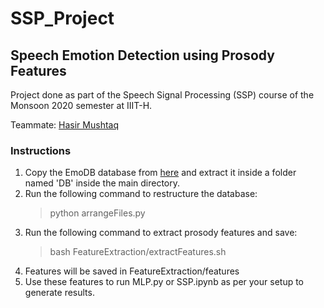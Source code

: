 # SSP_Project

## Speech Emotion Detection using Prosody Features

Project done as part of the Speech Signal Processing (SSP) course of the Monsoon 2020 semester at IIIT-H. 

Teammate: [Hasir Mushtaq](https://github.com/ragnar48h)

### Instructions
1) Copy the EmoDB database from [here](http://www.emodb.bilderbar.info/download/) and extract it inside a folder named 'DB' inside the main directory.
2) Run the following command to restructure the database:
    > python arrangeFiles.py
3) Run the following command to extract prosody features and save:
    > bash  FeatureExtraction/extractFeatures.sh
4) Features will be saved in  FeatureExtraction/features
5) Use these features to run MLP.py or SSP.ipynb as per your setup to generate results.

